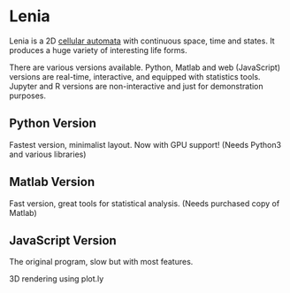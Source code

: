 # Lenia

Lenia is a 2D [cellular automata](https://en.wikipedia.org/wiki/Cellular_automaton) with continuous space, time and states. It produces a huge variety of interesting life forms.

There are various versions available. Python, Matlab and web (JavaScript) versions are real-time, interactive, and equipped with statistics tools. Jupyter and R versions are non-interactive and just for demonstration purposes.

## Python Version

Fastest version, minimalist layout. Now with GPU support! (Needs Python3 and various libraries)

## Matlab Version

Fast version, great tools for statistical analysis. (Needs purchased copy of Matlab)

## JavaScript Version

The original program, slow but with most features.

3D rendering using plot.ly
